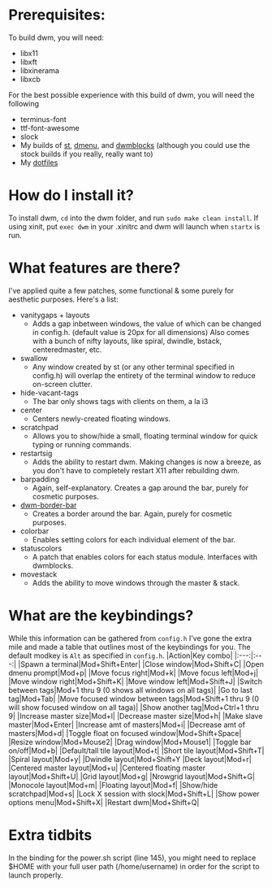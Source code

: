 # Prerequisites:
To build dwm, you will need:
* libx11
* libxft
* libxinerama
* libxcb

For the best possible experience with this build of dwm, you will need the following
* terminus-font
* ttf-font-awesome
* slock
* My builds of [st](https://github.com/joeldba/st), [dmenu](https://github.com/joeldba/dmenu), and [dwmblocks](https://github.com/joeldba/dwmblocks) (although you could use the stock builds if you really, really want to)
* My [dotfiles](https://github.com/joeldba/dotfiles)

# How do I install it?
To install dwm, `cd` into the dwm folder, and run `sudo make clean install`. If using xinit, put `exec dwm` in your .xinitrc and dwm will launch when `startx` is run.

# What features are there?
I've applied quite a few patches, some functional & some purely for aesthetic purposes. Here's a list:
* vanitygaps + layouts
  * Adds a gap inbetween windows, the value of which can be changed in config.h. (default value is 20px for all dimensions) Also comes with a bunch of nifty layouts, like spiral, dwindle, bstack, centeredmaster, etc. 
* swallow
  * Any window created by st (or any other terminal specified in config.h) will overlap the entirety of the terminal window to reduce on-screen clutter.
* hide-vacant-tags
  * The bar only shows tags with clients on them, a la i3
* center
  * Centers newly-created floating windows.
* scratchpad
  * Allows you to show/hide a small, floating terminal window for quick typing or running commands.
* restartsig
  * Adds the ability to restart dwm. Making changes is now a breeze, as you don't have to completely restart X11 after rebuilding dwm.
* barpadding
  * Again, self-explanatory. Creates a gap around the bar, purely for cosmetic purposes.
* [dwm-border-bar](https://codemadness.org/paste/dwm-border-bar.patch)
  * Creates a border around the bar. Again, purely for cosmetic purposes.
* colorbar
  * Enables setting colors for each individual element of the bar.
* statuscolors
  * A patch that enables colors for each status module. Interfaces with dwmblocks.
* movestack
  * Adds the ability to move windows through the master & stack.

# What are the keybindings?
While this information can be gathered from `config.h` I've gone the extra mile and made a table that outlines most of the keybindings for you. The default modkey is `Alt` as specified in `config.h`.
|Action|Key combo|
|:---:|:---:|
|Spawn a terminal|Mod+Shift+Enter|
|Close window|Mod+Shift+C|
|Open dmenu prompt|Mod+p|
|Move focus right|Mod+k|
|Move focus left|Mod+j|
|Move window right|Mod+Shift+K|
|Move window left|Mod+Shift+J|
|Switch between tags|Mod+1 thru 9 (0 shows all windows on all tags)|
|Go to last tag|Mod+Tab|
|Move focused window between tags|Mod+Shift+1 thru 9 (0 will show focused window on all taga)|
|Show another tag|Mod+Ctrl+1 thru 9|
|Increase master size|Mod+l|
|Decrease master size|Mod+h|
|Make slave master|Mod+Enter|
|Increase amt of masters|Mod+i|
|Decrease amt of masters|Mod+d|
|Toggle float on focused window|Mod+Shift+Space|
|Resize window|Mod+Mouse2|
|Drag window|Mod+Mouse1|
|Toggle bar on/off|Mod+b|
|Default/tall tile layout|Mod+t|
|Short tile layout|Mod+Shift+T|
|Spiral layout|Mod+y|
|Dwindle layout|Mod+Shift+Y
|Deck layout|Mod+r|
|Centered master layout|Mod+u|
|Centered floating master layout|Mod+Shift+U|
|Grid layout|Mod+g|
|Nrowgrid layout|Mod+Shift+G|
|Monocole layout|Mod+m|
|Floating layout|Mod+f|
|Show/hide scratchpad|Mod+s|
|Lock X session with slock|Mod+Shift+L|
|Show power options menu|Mod+Shift+X|
|Restart dwm|Mod+Shift+Q|

# Extra tidbits
In the binding for the power.sh script (line 145), you might need to replace $HOME with your full user path (/home/username) in order for the script to launch properly.

